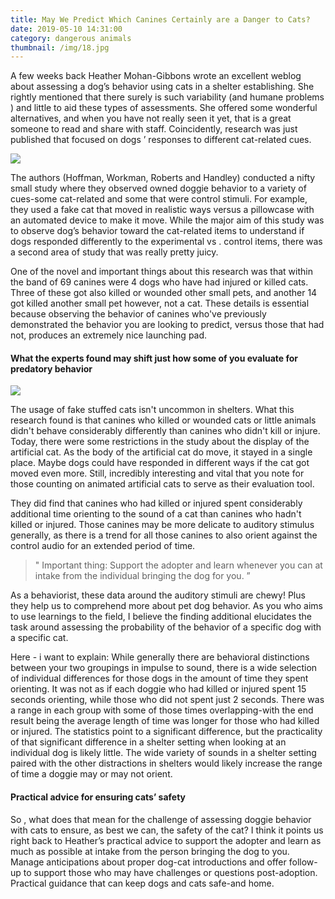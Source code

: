 ```yaml
---
title: May We Predict Which Canines Certainly are a Danger to Cats?
date: 2019-05-10 14:31:00
category: dangerous animals
thumbnail: /img/18.jpg
---
```


A few weeks back Heather Mohan-Gibbons wrote an excellent weblog about assessing a dog’s behavior using cats in a shelter establishing. She rightly mentioned that there surely is such variability (and humane problems ) and little to aid these types of assessments. She offered some wonderful alternatives, and when you have not really seen it yet, that is a great someone to read and share with staff. Coincidently, research was just published that focused on dogs ’ responses to different cat-related cues.

![](/img/17.jpg)

The authors (Hoffman, Workman, Roberts and Handley) conducted a nifty small study where they observed owned doggie behavior to a variety of cues-some cat-related and some that were control stimuli. For example, they used a fake cat that moved in realistic ways versus a pillowcase with an automated device to make it move. While the major aim of this study was to observe dog’s behavior toward the cat-related items to understand if dogs responded differently to the experimental vs . control items, there was a second area of study that was really pretty juicy.

<!-- more -->

One of the novel and important things about this research was that within the band of 69 canines were 4 dogs who have had injured or killed cats. Three of these got also killed or wounded other small pets, and another 14 got killed another small pet however, not a cat. These details is essential because observing the behavior of canines who've previously demonstrated the behavior you are looking to predict, versus those that had not, produces an extremely nice launching pad.

#### What the experts found may shift just how some of you evaluate for predatory behavior

![](/img/18.jpg)

The usage of fake stuffed cats isn't uncommon in shelters. What this research found is that canines who killed or wounded cats or little animals didn't behave considerably differently than canines who didn't kill or injure. Today, there were some restrictions in the study about the display of the artificial cat. As the body of the artificial cat do move, it stayed in a single place. Maybe dogs could have responded in different ways if the cat got moved even more. Still, incredibly interesting and vital that you note for those counting on animated artificial cats to serve as their evaluation tool.

They did find that canines who had killed or injured spent considerably additional time orienting to the sound of a cat than canines who hadn't killed or injured. Those canines may be more delicate to auditory stimulus generally, as there is a trend for all those canines to also orient against the control audio for an extended period of time.

> " Important thing: Support the adopter and learn whenever you can at intake from the individual bringing the dog for you. ”

As a behaviorist, these data around the auditory stimuli are chewy! Plus they help us to comprehend more about pet dog behavior. As you who aims to use learnings to the field, I believe the finding additional elucidates the task around assessing the probability of the behavior of a specific dog with a specific cat.

Here - i want to explain: While generally there are behavioral distinctions between your two groupings in impulse to sound, there is a wide selection of individual differences for those dogs in the amount of time they spent orienting. It was not as if each doggie who had killed or injured spent 15 seconds orienting, while those who did not spent just 2 seconds. There was a range in each group with some of those times overlapping-with the end result being the average length of time was longer for those who had killed or injured. The statistics point to a significant difference, but the practicality of that significant difference in a shelter setting when looking at an individual dog is likely little. The wide variety of sounds in a shelter setting paired with the other distractions in shelters would likely increase the range of time a doggie may or may not orient.

#### Practical advice for ensuring cats’ safety

So , what does that mean for the challenge of assessing doggie behavior with cats to ensure, as best we can, the safety of the cat? I think it points us right back to Heather’s practical advice to support the adopter and learn as much as possible at intake from the person bringing the dog to you. Manage anticipations about proper dog-cat introductions and offer follow-up to support those who may have challenges or questions post-adoption. Practical guidance that can keep dogs and cats safe-and home.